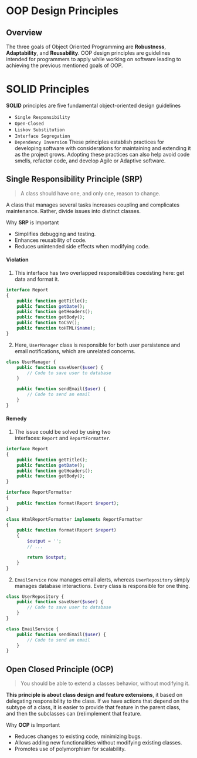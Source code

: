 # OOP Design Principles

## Overview

The three goals of Object Oriented Programming are **Robustness**, **Adaptability**, and **Reusability**. OOP design principles are guidelines intended for programmers to apply while working on software leading to achieving the previous mentioned goals of OOP.



# SOLID Principles

**SOLID** principles are five fundamental object-oriented design guidelines
- `Single Responsibility`
- `Open-Closed`
- `Liskov Substitution`
- `Interface Segregation`
- `Dependency Inversion`
These principles establish practices for developing software with considerations for maintaining and extending it as the project grows. Adopting these practices can also help avoid code smells, refactor code, and develop Agile or Adaptive software.

## Single Responsibility Principle (SRP)

> A class should have one, and only one, reason to change.

A class that manages several tasks increases coupling and complicates maintenance. Rather, divide issues into distinct classes.

Why **SRP** is Important
- Simplifies debugging and testing.
- Enhances reusability of code.
- Reduces unintended side effects when modifying code.

#### Violation

1. This interface has two overlapped responsibilities coexisting here: get data and format it.

```php
interface Report
{
    public function getTitle();
    public function getDate();
    public function getHeaders();
    public function getBody();
    public function toCSV();
    public function toHTML($name);
}
```

2. Here, `UserManager` class is responsible for both user persistence and email notifications, which are unrelated concerns.

```php
class UserManager {
    public function saveUser($user) {
        // Code to save user to database
    }

    public function sendEmail($user) {
        // Code to send an email
    }
}
```

#### Remedy

1. The issue could be solved by using two interfaces: `Report` and `ReportFormatter`.

```php
interface Report
{
    public function getTitle();
    public function getDate();
    public function getHeaders();
    public function getBody();
}

interface ReportFormatter
{
    public function format(Report $report);
}

class HtmlReportFormatter implements ReportFormatter
{
    public function format(Report $report)
    {
        $output = '';
        // ...

        return $output;
    }
}
```

2. `EmailService` now manages email alerts, whereas `UserRepository` simply manages database interactions. Every class is responsible for one thing.

```php
class UserRepository {
    public function saveUser($user) {
        // Code to save user to database
    }
}

class EmailService {
    public function sendEmail($user) {
        // Code to send an email
    }
}
```


## Open Closed Principle (OCP)

> You should be able to extend a classes behavior, without modifying it.

**This principle is about class design and feature extensions**, it based on delegating responsibility to the class. If we have actions that depend on the subtype of a class, it is easier to provide that feature in the parent class, and then the subclasses can (re)implement that feature.

Why **OCP** is Important
- Reduces changes to existing code, minimizing bugs.
- Allows adding new functionalities without modifying existing classes.
- Promotes use of polymorphism for scalability.
